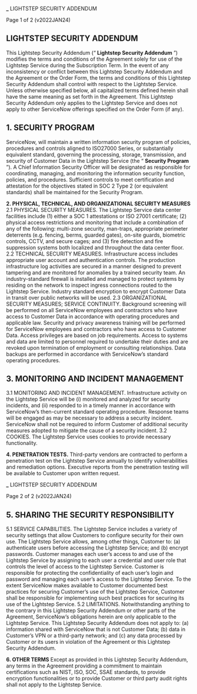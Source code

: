 **_** LIGHTSTEP SECURITY ADDENDUM 

 Page 1 of 2 (v2022JAN24) 

## LIGHTSTEP SECURITY ADDENDUM 

This Lightstep Security Addendum (“ **Lightstep Security Addendum** ”) modifies the terms and conditions of the Agreement solely for use of the Lightstep Service during the Subscription Term. In the event of any inconsistency or conflict between this Lightstep Security Addendum and the Agreement or the Order Form, the terms and conditions of this Lightstep Security Addendum shall control with respect to the Lightstep Service. Unless otherwise specified below, all capitalized terms defined herein shall have the same meaning as set forth in the Agreement. This Lightstep Security Addendum only applies to the Lightstep Service and does not apply to other ServiceNow offerings specified on the Order Form (if any). 

## 1. SECURITY PROGRAM 

ServiceNow, will maintain a written information security program of policies, procedures and controls aligned to ISO27000 Series, or substantially equivalent standard, governing the processing, storage, transmission, and security of Customer Data in the Lightstep Service (the “ **Security Program** ”). A Chief Information Security Officer will be designated as responsible for coordinating, managing, and monitoring the information security function, policies, and procedures. Sufficient controls to meet certification and attestation for the objectives stated in SOC 2 Type 2 (or equivalent standards) shall be maintained for the Security Program. 

**2. PHYSICAL, TECHNICAL, AND ORGANIZATIONAL SECURITY MEASURES**     2.1 PHYSICAL SECURITY MEASURES. The Lightstep Service data center facilities include (1) either a SOC 1 attestations or ISO 27001 certificate; (2) physical access restrictions and monitoring that include a combination of any of the following: multi-zone security, man-traps, appropriate perimeter deterrents (e.g. fencing, berms, guarded gates), on-site guards, biometric controls, CCTV, and secure cages; and (3) fire detection and fire suppression systems both localized and throughout the data center floor. 2.2 TECHNICAL SECURITY MEASURES. Infrastructure access includes appropriate user account and authentication controls. The production infrastructure log activities are secured in a manner designed to prevent tampering and are monitored for anomalies by a trained security team. An industry-standard firewall is installed and managed to protect systems by residing on the network to inspect ingress connections routed to the Lightstep Service. Industry standard encryption to encrypt Customer Data in transit over public networks will be used. 2.3 ORGANIZATIONAL SECURITY MEASURES; SERVICE CONTINUITY. Background screening will be performed on all ServiceNow employees and contractors who have access to Customer Data in accordance with operating procedures and applicable law. Security and privacy awareness training will be performed for ServiceNow employees and contractors who have access to Customer Data. Access privileges are based on job requirements. Access to systems and data are limited to personnel required to undertake their duties and are revoked upon termination of employment or consulting relationships. Data backups are performed in accordance with ServiceNow’s standard operating procedures. 

## 3. MONITORING AND INCIDENT MANAGEMENT 

 3.1 MONITORING AND INCIDENT MANAGEMENT. Infrastructure activity on the Lightstep Service will be (i) monitored and analyzed for security incidents, and (ii) responded to in a timely manner in accordance with ServiceNow’s then-current standard operating procedure. Response teams will be engaged as may be necessary to address a security incident. ServiceNow shall not be required to inform Customer of additional security measures adopted to mitigate the cause of a security incident. 3.2 COOKIES. The Lightstep Service uses cookies to provide necessary functionality. 

**4. PENETRATION TESTS.**     Third-party vendors are contracted to perform a penetration test on the Lightstep Service annually to identify     vulnerabilities and remediation options. Executive reports from the penetration testing will be available to Customer     upon written request. 


**_** LIGHTSTEP SECURITY ADDENDUM 

 Page 2 of 2 (v2022JAN24) 

## 5. SHARING THE SECURITY RESPONSIBILITY 

 5.1 SERVICE CAPABILITIES. The Lightstep Service includes a variety of security settings that allow Customers to configure security for their own use. The Lightstep Service allows, among other things, Customer to: (a) authenticate users before accessing the Lightstep Service; and (b) encrypt passwords. Customer manages each user’s access to and use of the Lightstep Service by assigning to each user a credential and user role that controls the level of access to the Lightstep Service. Customer is responsible for protecting the confidentiality of each user’s login and password and managing each user’s access to the Lightstep Service. To the extent ServiceNow makes available to Customer documented best practices for securing Customer’s use of the Lightstep Service, Customer shall be responsible for implementing such best practices for securing its use of the Lightstep Service. 5.2 LIMITATIONS. Notwithstanding anything to the contrary in this Lightstep Security Addendum or other parts of the Agreement, ServiceNow’s obligations herein are only applicable to the Lightstep Service. This Lightstep Security Addendum does not apply to: (a) information shared with ServiceNow that is not Customer Data; (b) data in Customer’s VPN or a third-party network; and (c) any data processed by Customer or its users in violation of the Agreement or this Lightstep Security Addendum. 

**6. OTHER TERMS**     Except as provided in this Lightstep Security Addendum, any terms in the Agreement providing a commitment to     maintain certifications such as NIST, ISO, SOC, SSAE standards, to provide encryption functionalities or to provide     Customer or third party audit rights shall not apply to the Lightstep Service. 


